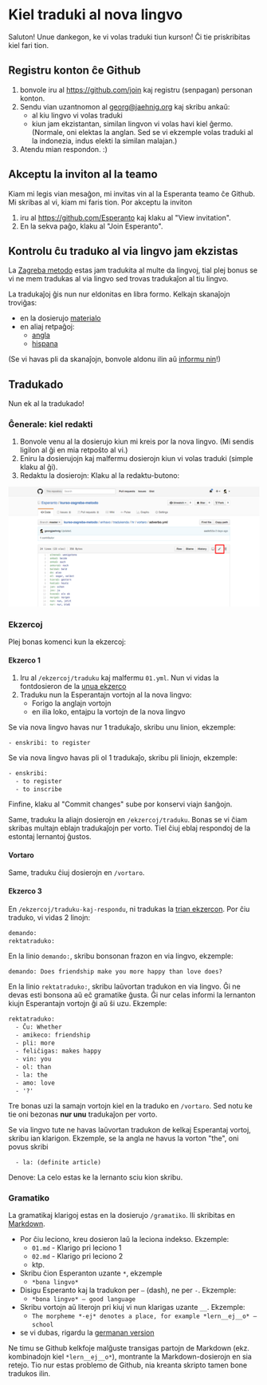 # Kiel traduki al nova lingvo

Saluton! Unue dankegon, ke vi volas traduki tiun kurson! Ĉi tie priskribitas kiel fari tion.

## Registru konton ĉe Github

1. bonvole iru al https://github.com/join kaj registru (senpagan) personan konton.
2. Sendu vian uzantnomon al georg@jaehnig.org kaj skribu ankaŭ:
   - al kiu lingvo vi volas traduki
   - kiun jam ekzistantan, similan lingvon vi volas havi kiel ĝermo. (Normale, oni elektas la anglan. Sed se vi ekzemple volas traduki al la indonezia, indus elekti la similan malajan.)
3. Atendu mian respondon. :)

## Akceptu la inviton al la teamo

Kiam mi legis vian mesaĝon, mi invitas vin al la Esperanta teamo ĉe Github. Mi skribas al vi, kiam mi faris tion. Por akceptu la inviton

1. iru al https://github.com/Esperanto kaj klaku al "View invitation".
2. En la sekva paĝo, klaku al "Join Esperanto".

## Kontrolu ĉu traduko al via lingvo jam ekzistas

La [Zagreba metodo](https://eo.wikipedia.org/wiki/Zagreba_metodo) estas jam tradukita al multe da lingvoj, tial plej bonus se vi ne mem tradukas al via lingvo sed trovas tradukaĵon al tiu lingvo.  

La tradukaĵoj ĝis nun nur eldonitas en libra formo. Kelkajn skanaĵojn troviĝas:

- en la dosierujo [materialo](materialo)
- en aliaj retpaĝoj:
	- [angla](http://esperantofre.com/zagreb/zagreba.htm)
	- [hispana](http://esperantofre.com/zagreb/zagrebh.htm)

(Se vi havas pli da skanaĵojn, bonvole aldonu ilin aŭ [informu nin](mailto:georg@jaehnig.org)!)

## Tradukado

Nun ek al la tradukado!

### Ĝenerale: kiel redakti

1. Bonvole venu al la dosierujo kiun mi kreis por la nova lingvo. (Mi sendis ligilon al ĝi en mia retpoŝto al vi.)
2. Eniru la dosierujojn kaj malfermu dosierojn kiun vi volas traduki (simple klaku al ĝi).
3. Redaktu la dosierojn: Klaku al la redaktu-butono:

![Redaktu](redaktu.png)

### Ekzercoj

Plej bonas komenci kun la ekzercoj:

#### Ekzerco 1 

1. Iru al `/ekzercoj/traduku` kaj malfermu `01.yml`. Nun vi vidas la fontdosieron de la [unua ekzerco](http://learn.esperanto.com/en/01/ekzerco1/)
2. Traduku nun la Esperantajn vortojn al la nova lingvo:
   - Forigo la anglajn vortojn
   - en ilia loko, entajpu la vortojn de la nova lingvo

Se via nova lingvo havas nur 1 tradukaĵo, skribu unu linion, ekzemple:

    - enskribi: to register

Se via nova lingvo havas pli ol 1 tradukaĵo, skribu pli liniojn, ekzemple:

    - enskribi: 
      - to register
      - to inscribe

Finfine, klaku al "Commit changes" sube por konservi viajn ŝanĝojn.

Same, traduku la aliajn dosierojn en `/ekzercoj/traduku`. Bonas se vi ĉiam skribas multajn eblajn tradukaĵojn per vorto. Tiel ĉiuj eblaj respondoj de la estontaj lernantoj ĝustos.

#### Vortaro 

Same, traduku ĉiuj dosierojn en `/vortaro`.

#### Ekzerco 3

En `/ekzercoj/traduku-kaj-respondu`, ni tradukas la [trian ekzercon](http://learn.esperanto.com/en/01/ekzerco3/). Por ĉiu traduko, vi vidas 2 linojn:

    demando:
    rektatraduko:

En la linio `demando:`, skribu bonsonan frazon en via lingvo, ekzemple:

    demando: Does friendship make you more happy than love does?

En la linio `rektatraduko:`, skribu laŭvortan tradukon en via lingvo. Ĝi ne devas esti bonsona aŭ eĉ gramatike ĝusta. Ĝi nur celas informi la lernanton kiujn Esperantajn vortojn ĝi aŭ ŝi uzu.  Ekzemple:

    rektatraduko: 
      - Ĉu: Whether
      - amikeco: friendship
      - pli: more
      - feliĉigas: makes happy
      - vin: you
      - ol: than
      - la: the
      - amo: love
      - '?'
Tre bonas uzi la samajn vortojn kiel en la traduko en `/vortaro`. Sed notu ke tie oni bezonas __nur unu__ tradukaĵon per vorto.

Se via lingvo tute ne havas laŭvortan tradukon de kelkaj Esperantaj vortoj, skribu ian klarigon. Ekzemple, se la angla ne havus la vorton "the", oni povus skribi

      - la: (definite article)

Denove: La celo estas ke la lernanto sciu kion skribu.


### Gramatiko

La gramatikaj klarigoj estas en la dosierujo `/gramatiko`. Ili skribitas en [Markdown](https://en.wikipedia.org/wiki/Markdown). 

- Por ĉiu leciono, kreu dosieron laŭ la leciona indekso. Ekzemple:
  -  `01.md` - Klarigo pri leciono 1
  -  `02.md` - Klarigo pri leciono 2
  - ktp.
- Skribu ĉion Esperanton uzante `*`, ekzemple
  - `*bona lingvo*`
- Disigu Esperanto kaj la tradukon per `–` (dash), ne per `-`. Ekzemple:
  - `*bona lingvo* – good language`
- Skribu vortojn aŭ literojn pri kiuj vi nun klarigas uzante `__`. Ekzemple:
  - `The morpheme *-ej* denotes a place, for example *lern__ej__o* – school`
- se vi dubas, rigardu la [germanan version](de/)

Ne timu se Github kelkfoje malĝuste transigas partojn de Markdown (ekz. kombinadojn kiel `*lern__ej__o*`), montrante la Markdown-dosierojn en sia retejo. Tio nur estas problemo de Github, nia kreanta skripto tamen bone tradukos ilin.



